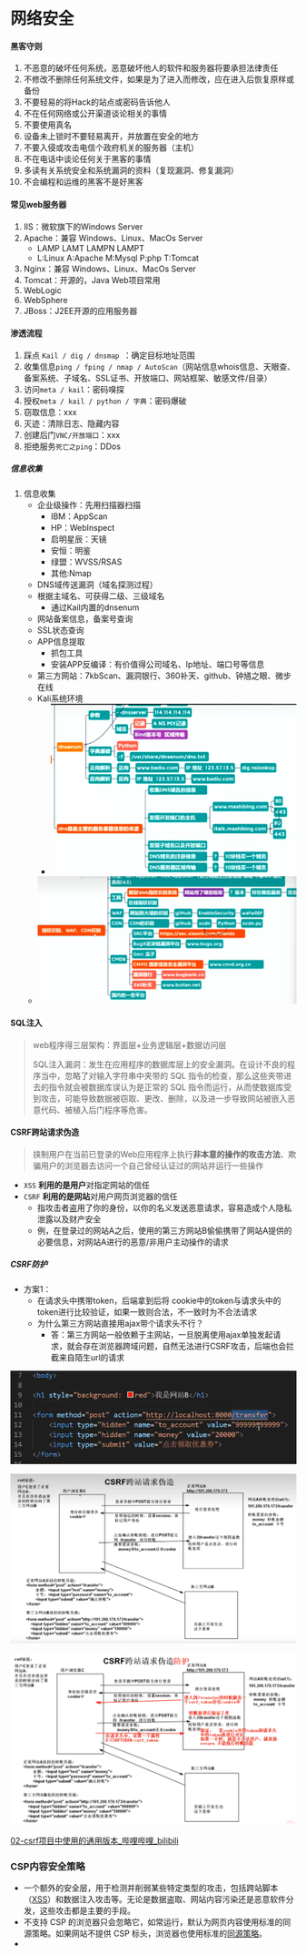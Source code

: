 # 网络安全

#### 黑客守则

1. 不恶意的破坏任何系统，恶意破坏他人的软件和服务器将要承担法律责任
2. 不修改不删除任何系统文件，如果是为了进入而修改，应在进入后恢复原样或备份
3. 不要轻易的将Hack的站点或密码告诉他人
4. 不在任何网络或公开渠道谈论相关的事情
5. 不要使用真名
6. 设备未上锁时不要轻易离开，并放置在安全的地方
7. 不要入侵或攻击电信个政府机关的服务器（主机）
8. 不在电话中谈论任何关于黑客的事情
9. 多读有关系统安全和系统漏洞的资料（复现漏洞、修复漏洞）
10. 不会编程和运维的黑客不是好黑客



#### 常见web服务器

1. IIS：微软旗下的Windows Server
2. Apache：兼容 Windows、Linux、MacOs Server
   - LAMP  LAMT  LAMPN    LAMPT
   - L:Linux   A:Apache    M:Mysql   P:php    T:Tomcat
3. Nginx：兼容 Windows、Linux、MacOs Server
4. Tomcat：开源的，Java Web项目常用
5. WebLogic
6. WebSphere
7. JBoss：J2EE开源的应用服务器



#### 渗透流程

1. 踩点 `Kail / dig / dnsmap `：确定目标地址范围
2. 收集信息` ping / fping / nmap / AutoScan `（网站信息whois信息、天眼查、备案系统、子域名、SSL证书、开放端口、网站框架、敏感文件/目录）
3. 访问`meta / kail`：密码嗅探
4. 授权`meta / kail / python / 字典`：密码爆破
5. 窃取信息：xxx
6. 灭迹：清除日志、隐藏内容
7. 创建后门`VNC/开放端口`：xxx
8. 拒绝服务`死亡之ping`：DDos



##### 信息收集

1. 信息收集
   - 企业级操作：先用扫描器扫描
     - IBM：AppScan
     - HP：WebInspect
     - 启明星辰：天镜
     - 安恒：明鉴
     - 绿盟：WVSS/RSAS
     - 其他:Nmap
   - DNS域传送漏洞（域名探测过程）
   - 根据主域名、可获得二级、三级域名
     - 通过Kail内置的dnsenum
   - 网站备案信息，备案号查询
   - SSL状态查询
   - APP信息提取
     - 抓包工具
     - 安装APP反编译：有价值得公司域名、Ip地址、端口号等信息
   - 第三方网站：7kbScan、漏洞银行、360补天、github、钟馗之眼、微步在线
   - Kali系统环境
     - ![image-20221105232326560](images/网络安全/image-20221105232326560.png)
   - ![image-20221105233407986](images/网络安全/image-20221105233407986.png)







#### SQL注入

> web程序得三层架构：界面层+业务逻辑层+数据访问层
>
> SQL注入漏洞：发生在应用程序的数据库层上的安全漏洞。在设计不良的程序当中，忽略了对输入字符串中夹带的 SQL 指令的检查，那么这些夹带进去的指令就会被数据库误认为是正常的 SQL 指令而运行，从而使数据库受到攻击，可能导致数据被窃取、更改、删除，以及进一步导致网站被嵌入恶意代码、被植入后门程序等危害。



#### CSRF跨站请求伪造

> 挟制用户在当前已登录的Web应用程序上执行**非本意的操作的攻击方法**、欺骗用户的浏览器去访问一个自己曾经认证过的网站并运行一些操作

- `XSS` **利用的是用户**对指定网站的信任
- `CSRF` **利用的是网站**对用户网页浏览器的信任
  - 指攻击者盗用了你的身份，以你的名义发送恶意请求，容易造成个人隐私泄露以及财产安全
  - 例，在登录过的网站A之后，使用的第三方网站B偷偷携带了网站A提供的必要信息，对网站A进行的恶意/非用户主动操作的请求

##### CSRF防护

- 方案1：
  - 在请求头中携带token，后端拿到后将 cookie中的token与请求头中的token进行比较验证，如果一致则合法，不一致时为不合法请求
  - 为什么第三方网站直接用ajax带个请求头不行？
    - 答：第三方网站一般依赖于主网站，一旦脱离使用ajax单独发起请求，就会存在浏览器跨域问题，自然无法进行CSRF攻击，后端也会拦截来自陌生url的请求

![image-20230302171738551](images/网络安全/image-20230302171738551.png)

![image-20230302180754460](images/网络安全/image-20230302180754460.png)

![image-20230302183647045](images/网络安全/image-20230302183647045.png)



[02-csrf项目中使用的通用版本_哔哩哔哩_bilibili](https://www.bilibili.com/video/BV13V411b7jH?p=181&spm_id_from=pageDriver&vd_source=49059bedc59884104ea6ef0a6e552378)









### CSP内容安全策略

- 一个额外的安全层，用于检测并削弱某些特定类型的攻击，包括跨站脚本（[XSS](https://developer.mozilla.org/zh-CN/docs/Glossary/Cross-site_scripting)）和数据注入攻击等。无论是数据盗取、网站内容污染还是恶意软件分发，这些攻击都是主要的手段。
- 不支持 CSP 的浏览器只会忽略它，如常运行，默认为网页内容使用标准的同源策略。如果网站不提供 CSP 标头，浏览器也使用标准的[同源策略](https://developer.mozilla.org/zh-CN/docs/Web/Security/Same-origin_policy)。
- 

